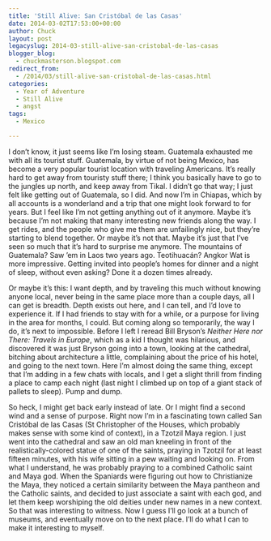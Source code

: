 ```yaml
---
title: 'Still Alive: San Cristóbal de las Casas'
date: 2014-03-02T17:53:00+00:00
author: Chuck
layout: post
legacyslug: 2014-03-still-alive-san-cristobal-de-las-casas
blogger_blog:
  - chuckmasterson.blogspot.com
redirect_from:
  - /2014/03/still-alive-san-cristobal-de-las-casas.html
categories:
  - Year of Adventure
  - Still Alive
  - angst
tags:
  - Mexico

---
```


I don’t know, it just seems like I’m losing steam. Guatemala
exhausted me with all its tourist stuff. Guatemala, by virtue of not being
Mexico, has become a very popular tourist location with traveling Americans.
It’s really hard to get away from touristy stuff there; I think you
basically have to go to the jungles up north, and keep away from Tikal. I
didn’t go that way; I just felt like getting out of Guatemala, so I did.
And now I’m in Chiapas, which by all accounts is a wonderland and a trip
that one might look forward to for years. But I feel like I’m not getting
anything out of it anymore. Maybe it’s because I’m not making that
many interesting new friends along the way. I get rides, and the people who
give me them are unfailingly nice, but they’re starting to blend
together. Or maybe it’s not that. Maybe it’s just that I’ve
seen so much that it’s hard to surprise me anymore. The mountains of
Guatemala? Saw ’em in Laos two years ago. Teotihuacán? Angkor Wat is more
impressive. Getting invited into people’s homes for dinner and a night of
sleep, without even asking? Done it a dozen times already.

Or maybe it’s this: I want depth, and by traveling this much without
knowing anyone local, never being in the same place more than a couple days,
all I can get is breadth. Depth exists out here, and I can tell, and I’d
love to experience it. If I had friends to stay with for a while, or a purpose
for living in the area for months, I could. But coming along so temporarily,
the way I do, it’s next to impossible. Before I left I reread Bill
Bryson’s *Neither Here nor There: Travels in Europe*, which as a kid I
thought was hilarious, and discovered it was just Bryson going into a town,
looking at the cathedral, bitching about architecture a little, complaining
about the price of his hotel, and going to the next town. Here I’m almost
doing the same thing, except that I’m adding in a few chats with locals,
and I get a slight thrill from finding a place to camp each night (last night I
climbed up on top of a giant stack of pallets to sleep). Pump and dump.

So heck, I might get back early instead of late. Or I might find a second wind
and a sense of purpose. Right now I’m in a fascinating town called San
Cristóbal de las Casas (St Christopher of the Houses, which probably makes
sense with some kind of context), in a Tzotzil Maya region. I just went into
the cathedral and saw an old man kneeling in front of the realistically-colored
statue of one of the saints, praying in Tzotzil for at least fifteen minutes,
with his wife sitting in a pew waiting and looking on. From what I understand,
he was probably praying to a combined Catholic saint and Maya god. When the
Spaniards were figuring out how to Christianize the Maya, they noticed a
certain similarity between the Maya pantheon and the Catholic saints, and
decided to just associate a saint with each god, and let them keep worshiping
the old deities under new names in a new context. So that was interesting to
witness. Now I guess I’ll go look at a bunch of museums, and eventually
move on to the next place. I’ll do what I can to make it interesting to
myself.

